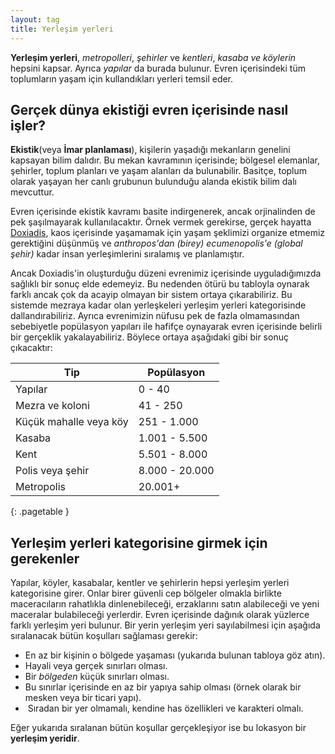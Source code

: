 ```yaml
---
layout: tag
title: Yerleşim yerleri
---
```


**Yerleşim yerleri**, *metropolleri*, *şehirler* ve *kentleri*, *kasaba ve köylerin* hepsini kapsar. Ayrıca *yapılar* da burada bulunur. Evren içerisindeki tüm toplumların yaşam için kullandıkları yerleri temsil eder.

## Gerçek dünya ekistiği evren içerisinde nasıl işler?  

**Ekistik**(veya **İmar planlaması**), kişilerin yaşadığı mekanların genelini kapsayan bilim dalıdır. Bu mekan kavramının içerisinde; bölgesel elemanlar, şehirler, toplum planları ve yaşam alanları da bulunabilir. Basitçe, toplum olarak yaşayan her canlı grubunun bulunduğu alanda ekistik bilim dalı mevcuttur.

Evren içerisinde ekistik kavramı basite indirgenerek, ancak orjinalinden de pek şaşılmayarak kullanılacaktır. Örnek vermek gerekirse, gerçek hayatta [Doxiadis](https://en.wikipedia.org/wiki/Constantinos_Apostolou_Doxiadis), kaos içerisinde yaşamamak için yaşam şeklimizi organize etmemiz gerektiğini düşünmüş ve *anthropos'dan (birey)* *ecumenopolis'e (global şehir)* kadar insan yerleşimlerini sıralamış ve planlamıştır.

Ancak Doxiadis'in oluşturduğu düzeni evrenimiz içerisinde uyguladığımızda sağlıklı bir sonuç elde edemeyiz. Bu nedenden ötürü bu tabloyla oynarak farklı ancak çok da acayip olmayan bir sistem ortaya çıkarabiliriz. Bu sistemde mezraya kadar olan yerleşkeleri yerleşim yerleri kategorisinde dallandırabiliriz. Ayrıca evrenimizin nüfusu pek de fazla olmamasından sebebiyetle popülasyon yapıları ile hafifçe oynayarak evren içerisinde belirli bir gerçeklik yakalayabiliriz. Böylece ortaya aşağıdaki gibi bir sonuç çıkacaktır:

|Tip|Popülasyon|
|-|-|
|Yapılar|0 - 40|
|Mezra ve koloni|41 - 250|
|Küçük mahalle veya köy|251 - 1.000|
|Kasaba|1.001 - 5.500|
|Kent|5.501 - 8.000|
|Polis veya şehir|8.000 - 20.000|
|Metropolis|20.001+|
{: .pagetable }


## Yerleşim yerleri kategorisine girmek için gerekenler
Yapılar, köyler, kasabalar, kentler ve şehirlerin hepsi yerleşim yerleri kategorisine girer. Onlar birer güvenli cep bölgeler olmakla birlikte maceracıların rahatlıkla dinlenebileceği, erzaklarını satın alabileceği ve yeni maceralar bulabileceği yerlerdir. Evren içerisinde dağınık olarak yüzlerce farklı yerleşim yeri bulunur. Bir yerin yerleşim yeri sayılabilmesi için aşağıda sıralanacak bütün koşulları sağlaması gerekir:

- En az bir kişinin o bölgede yaşaması (yukarıda bulunan tabloya göz atın).
- Hayali veya gerçek sınırları olması.
- Bir *bölgeden* küçük sınırları olması.
- Bu sınırlar içerisinde en az bir yapıya sahip olması (örnek olarak bir mesken veya bir ticari yapı).
-  Sıradan bir yer olmamalı, kendine has özellikleri ve karakteri olmalı.

Eğer yukarıda sıralanan bütün koşullar gerçekleşiyor ise bu lokasyon bir **yerleşim yeridir**.